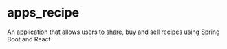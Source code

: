 # apps_recipe
An application that allows users to share, buy and sell recipes using Spring Boot and React
